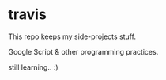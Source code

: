 # travis

This repo keeps my side-projects stuff.

Google Script & other programming practices.

still learning.. :)